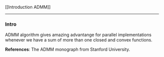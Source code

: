 [[Introduction ADMM]]


---
### **Intro**

ADMM algorithm gives amazing advantange for parallel implementations whenever we have a sum of more than one closed and convex functions. 

**References**: The ADMM monograph from Stanford University. 
